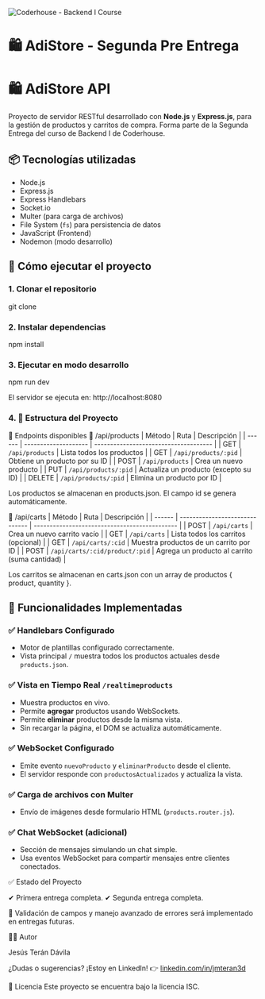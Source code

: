 ![Coderhouse - Backend I Course](https://img.shields.io/badge/Coderhouse-Backend-blueviolet?style=for-the-badge&logo=OpenAI&logoColor=white)

# 🛍️ AdiStore - Segunda Pre Entrega


# 🛍️ AdiStore API

Proyecto de servidor RESTful desarrollado con **Node.js** y **Express.js**, para la gestión de productos y carritos de compra. Forma parte de la Segunda Entrega del curso de Backend I de Coderhouse.

## 📦 Tecnologías utilizadas

- Node.js
- Express.js
- Express Handlebars
- Socket.io
- Multer (para carga de archivos)
- File System (`fs`) para persistencia de datos
- JavaScript (Frontend)
- Nodemon (modo desarrollo)

## 🚀 Cómo ejecutar el proyecto

### 1. Clonar el repositorio

git clone

### 2. Instalar dependencias

npm install

### 3. Ejecutar en modo desarrollo

npm run dev

El servidor se ejecuta en: http://localhost:8080

### 4. 📁 Estructura del Proyecto

📌 Endpoints disponibles
🛒 /api/products
| Método | Ruta                 | Descripción                           |
| ------ | -------------------- | ------------------------------------- |
| GET    | `/api/products`      | Lista todos los productos             |
| GET    | `/api/products/:pid` | Obtiene un producto por su ID         |
| POST   | `/api/products`      | Crea un nuevo producto                |
| PUT    | `/api/products/:pid` | Actualiza un producto (excepto su ID) |
| DELETE | `/api/products/:pid` | Elimina un producto por ID            |

Los productos se almacenan en products.json. El campo id se genera automáticamente.

🧺 /api/carts
| Método | Ruta                           | Descripción                                   |
| ------ | ------------------------------ | --------------------------------------------- |
| POST   | `/api/carts`                   | Crea un nuevo carrito vacío                   |
| GET    | `/api/carts`                   | Lista todos los carritos (opcional)           |
| GET    | `/api/carts/:cid`              | Muestra productos de un carrito por ID        |
| POST   | `/api/carts/:cid/product/:pid` | Agrega un producto al carrito (suma cantidad) |


Los carritos se almacenan en carts.json con un array de productos { product, quantity }.

## 🧩 Funcionalidades Implementadas

### ✅ Handlebars Configurado
- Motor de plantillas configurado correctamente.
- Vista principal `/` muestra todos los productos actuales desde `products.json`.

### ✅ Vista en Tiempo Real `/realtimeproducts`
- Muestra productos en vivo.
- Permite **agregar** productos usando WebSockets.
- Permite **eliminar** productos desde la misma vista.
- Sin recargar la página, el DOM se actualiza automáticamente.

### ✅ WebSocket Configurado
- Emite evento `nuevoProducto` y `eliminarProducto` desde el cliente.
- El servidor responde con `productosActualizados` y actualiza la vista.

### ✅ Carga de archivos con Multer
- Envío de imágenes desde formulario HTML (`products.router.js`).

### ✅ Chat WebSocket (adicional)
- Sección de mensajes simulando un chat simple.
- Usa eventos WebSocket para compartir mensajes entre clientes conectados.

✅ Estado del Proyecto

✔ Primera entrega completa.
✔ Segunda entrega completa.

🚧 Validación de campos y manejo avanzado de errores será implementado en entregas futuras.

👨‍💻 Autor

Jesús Terán Dávila

¿Dudas o sugerencias? ¡Estoy en LinkedIn! 👉 [linkedin.com/in/jmteran3d](https://www.linkedin.com/in/jmteran3d)

📝 Licencia
Este proyecto se encuentra bajo la licencia ISC.


